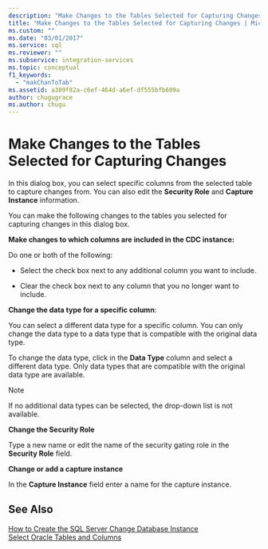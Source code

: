 ```yaml
---
description: "Make Changes to the Tables Selected for Capturing Changes"
title: "Make Changes to the Tables Selected for Capturing Changes | Microsoft Docs"
ms.custom: ""
ms.date: "03/01/2017"
ms.service: sql
ms.reviewer: ""
ms.subservice: integration-services
ms.topic: conceptual
f1_keywords: 
  - "makChanToTab"
ms.assetid: a309f82a-c6ef-464d-a6ef-df555bfb609a
author: chugugrace
ms.author: chugu
---
```

# Make Changes to the Tables Selected for Capturing Changes

  In this dialog box, you can select specific columns from the selected table to capture changes from. You can also edit the **Security Role** and **Capture Instance** information.  
  
 You can make the following changes to the tables you selected for capturing changes in this dialog box.  
  
 **Make changes to which columns are included in the CDC instance:**  
  
 Do one or both of the following:  
  
-   Select the check box next to any additional column you want to include.  
  
-   Clear the check box next to any column that you no longer want to include.  
  
 **Change the data type for a specific column**:  
  
 You can select a different data type for a specific column. You can only change the data type to a data type that is compatible with the original data type.  
  
 To change the data type, click in the **Data Type** column and select a different data type. Only data types that are compatible with the original data type are available.  
  
> [!NOTE]  
>  If no additional data types can be selected, the drop-down list is not available.  
  
 **Change the Security Role**  
  
 Type a new name or edit the name of the security gating role in the **Security Role** field.  
  
 **Change or add a capture instance**  
  
 In the **Capture Instance** field enter a name for the capture instance.  
  
## See Also  
 [How to Create the SQL Server Change Database Instance](../../integration-services/change-data-capture/how-to-create-the-sql-server-change-database-instance.md)   
 [Select Oracle Tables and Columns](../../integration-services/change-data-capture/select-oracle-tables-and-columns.md)  
  
  
